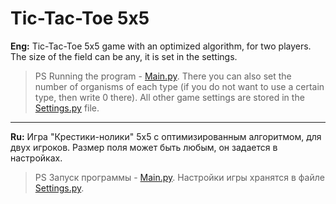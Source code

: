 # Tic-Tac-Toe 5x5
**Eng:** Tic-Tac-Toe 5x5 game with an optimized algorithm, for two players. The size of the field can be any, it is set in the settings.

>PS Running the program - [Main.py](https://github.com/IvanBakanov/War-of-biological-sistems/blob/main/War_of_bio_sistems/Main.py). There you can also set the number of organisms of each type (if you do not want to use a certain type, then write 0 there). All other game settings are stored in the [Settings.py](https://github.com/IvanBakanov/War-of-biological-sistems/blob/main/War_of_bio_sistems/Settings.py) file.

---

**Ru:** Игра "Крестики-нолики" 5x5 с оптимизированным алгоритмом, для двух игроков. Размер поля может быть любым, он задается в настройках.

>PS Запуск программы - [Main.py](https://github.com/IvanBakanov/War-of-biological-sistems/blob/main/War_of_bio_sistems/Main.py). Настройки игры хранятся в файле [Settings.py](https://github.com/IvanBakanov/War-of-biological-sistems/blob/main/War_of_bio_sistems/Settings.py).
